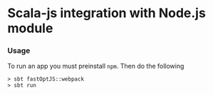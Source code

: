 # Scala-js integration with Node.js module

### Usage
To run an app you must preinstall `npm`. Then do the following
```
> sbt fastOptJS::webpack 
> sbt run
```
